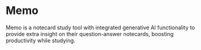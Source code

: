 # Memo

Memo is a notecard study tool with integrated generative AI functionality to provide extra insight on their question-answer notecards, boosting productivity while studying.
